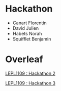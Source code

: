 # Hackathon 
- Canart Florentin
- David Julien
- Habets Norah
- Squifflet Benjamin
# Overleaf
[LEPL1109 : Hackathon 2](https://www.overleaf.com/4121372586znygfvckbjfp#89b2cd)


[LEPL1109 : Hackathon 3](https://www.overleaf.com/2413572761zwtkhbqjdnpj#d221e6)
